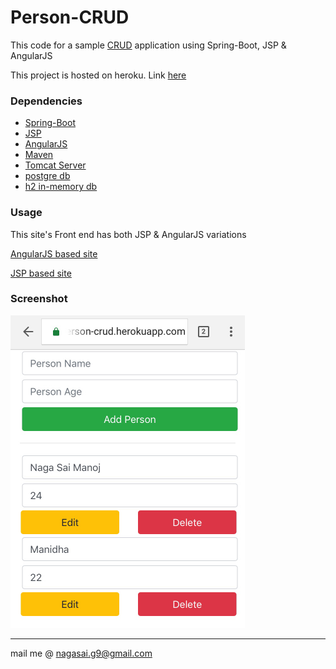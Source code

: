 # Person-CRUD
This code for a sample [CRUD](https://en.wikipedia.org/wiki/Create,_read,_update_and_delete) application using Spring-Boot, JSP & AngularJS

This project is hosted on heroku. Link [here](http://person-crud.herokuapp.com/)

### Dependencies
* [Spring-Boot](https://projects.spring.io/spring-boot/)
* [JSP](http://www.oracle.com/technetwork/java/javaee/jsp/index.html)
* [AngularJS](https://angularjs.org/)
* [Maven](https://maven.apache.org/)
* [Tomcat Server](http://tomcat.apache.org/)
* [postgre db](https://www.postgresql.org/)
* [h2 in-memory db](http://www.h2database.com/)

### Usage
This site's Front end has both JSP & AngularJS variations

[AngularJS based site](http://person-crud.herokuapp.com/r)

[JSP based site](http://person-crud.herokuapp.com/)

### Screenshot
<img src="Person-CRUD_Screenshot.jpg" alt="Mobile Screenshot" height="500"/>

- - - -
mail me @ nagasai.g9@gmail.com
